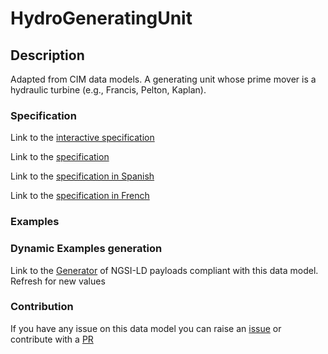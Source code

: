 # HydroGeneratingUnit

## Description 

Adapted from CIM data models. A generating unit whose prime mover is a hydraulic turbine (e.g., Francis, Pelton, Kaplan).
### Specification

Link to the [interactive specification](https://swagger.lab.fiware.org/?url=https://smart-data-models.github.io/dataModel.EnergyCIM/HydroGeneratingUnit/swagger.yaml)

Link to the [specification](https://smart-data-models.github.io/dataModel.EnergyCIM/HydroGeneratingUnit/doc/spec.md)

Link to the [specification in Spanish](https://smart-data-models.github.io/dataModel.EnergyCIM/HydroGeneratingUnit/doc/spec_ES.md)

Link to the [specification in French](https://smart-data-models.github.io/dataModel.EnergyCIM/HydroGeneratingUnit/doc/spec_FR.md)
### Examples
### Dynamic Examples generation

Link to the [Generator](https://smartdatamodels.org/extra/ngsi-ld_generator_v0.91.php?schemaUrl=https://raw.githubusercontent.com/smart-data-models/dataModel.EnergyCIM/master/HydroGeneratingUnit/schema.json&email=info@smartdatamodels.org) of NGSI-LD payloads compliant with this data model. Refresh for new values
### Contribution

 If you have any issue on this data model you can raise an [issue](https://github.com/smart-data-models/dataModel.EnergyCIM/issues)  or contribute with a [PR](https://github.com/smart-data-models/dataModel.EnergyCIM/pulls)
